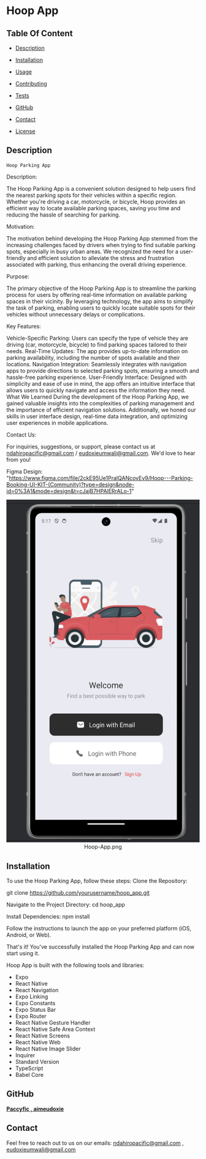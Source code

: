 # Hoop App
    
  ## Table Of Content

  - [Description](#description)
  
  - [Installation](#installation)
  - [Usage](#usage)
  - [Contributing](#contribution)
  - [Tests](#tests)
  - [GitHub](#github)
  - [Contact](#contact)
  - [License](#license)
  
  
  ## Description

    Hoop Parking App
Description: 

The Hoop Parking App is a convenient solution designed to help users find the nearest parking spots for their vehicles within a specific region. Whether you're driving a car, motorcycle, or bicycle, Hoop provides an efficient way to locate available parking spaces, saving you time and reducing the hassle of searching for parking.

Motivation: 

The motivation behind developing the Hoop Parking App stemmed from the increasing challenges faced by drivers when trying to find suitable parking spots, especially in busy urban areas. We recognized the need for a user-friendly and efficient solution to alleviate the stress and frustration associated with parking, thus enhancing the overall driving experience.

Purpose:

The primary objective of the Hoop Parking App is to streamline the parking process for users by offering real-time information on available parking spaces in their vicinity. By leveraging technology, the app aims to simplify the task of parking, enabling users to quickly locate suitable spots for their vehicles without unnecessary delays or complications.

Key Features:

Vehicle-Specific Parking: Users can specify the type of vehicle they are driving (car, motorcycle, bicycle) to find parking spaces tailored to their needs.
Real-Time Updates: The app provides up-to-date information on parking availability, including the number of spots available and their locations.
Navigation Integration: Seamlessly integrates with navigation apps to provide directions to selected parking spots, ensuring a smooth and hassle-free parking experience.
User-Friendly Interface: Designed with simplicity and ease of use in mind, the app offers an intuitive interface that allows users to quickly navigate and access the information they need.
What We Learned
During the development of the Hoop Parking App, we gained valuable insights into the complexities of parking management and the importance of efficient navigation solutions. Additionally, we honed our skills in user interface design, real-time data integration, and optimizing user experiences in mobile applications.

Contact Us:

For inquiries, suggestions, or support, please contact us at ndahiropacific@gmail.com / eudoxieumwali@gmail.com. We'd love to hear from you!


  Figma Design:
  "https://www.figma.com/file/2ckE95Ue1PralQANcovEv9/Hoop---Parking-Booking-UI-KIT-(Community)?type=design&node-id=0%3A1&mode=design&t=cJajB7HPAlERrALo-1"
  

  <p align="center">
    <img alt="Screenshot of Hoop Parking App interface" [Screenshot] src="./Hoop_App/Hoop-App.png"><br>
  Hoop-App.png
  </p>
  

  ## Installation

To use the Hoop Parking App, follow these steps:
Clone the Repository:

git clone https://github.com/yourusername/hoop_app.git

Navigate to the Project Directory:
cd hoop_app

Install Dependencies:
npm install


Follow the instructions to launch the app on your preferred platform (iOS, Android, or Web).

That's it! You've successfully installed the Hoop Parking App and can now start using it.

  


  
  Hoop App is built with the following tools and libraries: <ul><li>Expo</li> <li>React Native</li> <li>React Navigation</li> <li>Expo Linking</li> <li>Expo Constants</li> <li>Expo Status Bar</li> <li>Expo Router</li> <li>React Native Gesture Handler</li> <li>React Native Safe Area Context</li> <li>React Native Screens</li> <li>React Native Web</li> <li>React Native Image Slider</li> <li>Inquirer</li> <li>Standard Version</li> <li>TypeScript</li> <li>Babel Core</li></ul>
  



  

  ## GitHub

  <a href="https://github.com/Paccyfic , aimeudoxie"><strong>Paccyfic , aimeudoxie</a></strong>

  

  ## Contact

  Feel free to reach out to us on our emails:
  ndahiropacific@gmail.com  ,  eudoxieumwali@gmail.com


  

  
